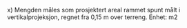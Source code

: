 x) Mengden måles som prosjektert areal rammet spunt målt i vertikalprojeksjon, regnet fra 0,15 m over terreng. Enhet: m2


